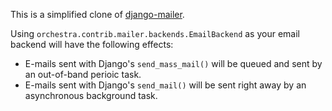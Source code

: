 This is a simplified clone of [django-mailer](https://github.com/pinax/django-mailer).

Using `orchestra.contrib.mailer.backends.EmailBackend` as your email backend will have the following effects:
 * E-mails sent with Django's `send_mass_mail()` will be queued and sent by an out-of-band perioic task.
 * E-mails sent with Django's `send_mail()` will be sent right away by an asynchronous background task.
